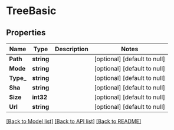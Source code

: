 # TreeBasic

## Properties
Name | Type | Description | Notes
------------ | ------------- | ------------- | -------------
**Path** | **string** |  | [optional] [default to null]
**Mode** | **string** |  | [optional] [default to null]
**Type_** | **string** |  | [optional] [default to null]
**Sha** | **string** |  | [optional] [default to null]
**Size** | **int32** |  | [optional] [default to null]
**Url** | **string** |  | [optional] [default to null]

[[Back to Model list]](../README.md#documentation-for-models) [[Back to API list]](../README.md#documentation-for-api-endpoints) [[Back to README]](../README.md)


